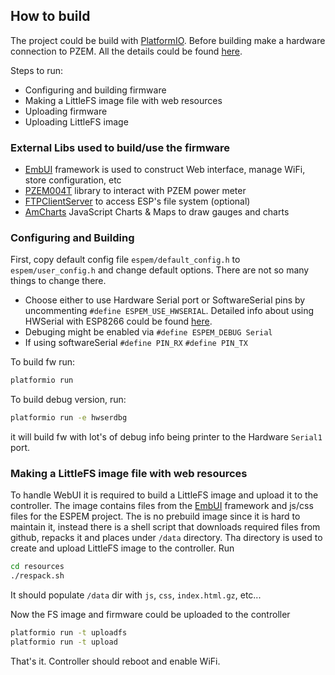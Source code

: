 ## How to build

The project could be build with [PlatformIO](https://platformio.org/). Before building make a hardware connection to PZEM. All the details could be found [here](https://github.com/olehs/PZEM004T/wiki).

Steps to run:
 - Configuring and building firmware
 - Making a LittleFS image file with web resources
 - Uploading firmware
 - Uploading LittleFS image
 
### External Libs used to build/use the firmware
- [EmbUI](https://github.com/DmytroKorniienko/EmbUI) framework is used to construct Web interface, manage WiFi, store configuration, etc
- [PZEM004T](https://github.com/olehs/PZEM004T) library to interact with PZEM power meter
- [FTPClientServer](https://github.com/charno/FTPClientServer) to access ESP's file system (optional)
- [AmCharts](https://www.amcharts.com/) JavaScript Charts & Maps to draw gauges and charts


### Configuring and Building
First, copy default config file `espem/default_config.h` to `espem/user_config.h` and change default options. There are not so many things to change there.
 - Choose either to use Hardware Serial port or SoftwareSerial pins by uncommenting `#define ESPEM_USE_HWSERIAL`. Detailed info about using HWSerial with ESP8266 could be found [here](https://github.com/olehs/PZEM004T/wiki/Connecting-PZEM-to-ESP8266).
 - Debuging might be enabled via `#define ESPEM_DEBUG Serial`
 - If using softwareSerial `#define PIN_RX` `#define PIN_TX`

To build fw run:
```sh
platformio run
```
To build debug version, run:
```sh
platformio run -e hwserdbg
```
it will build fw with lot's of debug info being printer to the Hardware `Serial1` port.

### Making a LittleFS image file with web resources
To handle WebUI it is required to build a LittleFS image and upload it to the controller. The image contains files from the [EmbUI](https://github.com/DmytroKorniienko/EmbUI) framework and js/css files for the ESPEM project. The is no prebuild image since it is hard to maintain it, instead there is a shell script that downloads required files from github, repacks it and places under `/data` directory. Tha directory is used to create and upload LittleFS image to the controller. Run
```sh
cd resources
./respack.sh
```
It should populate `/data` dir with `js`, `css`, `index.html.gz`, etc...

Now the FS image and firmware could be uploaded to the controller
```sh
platformio run -t uploadfs
platformio run -t upload
```

That's it. Controller should reboot and enable WiFi.
